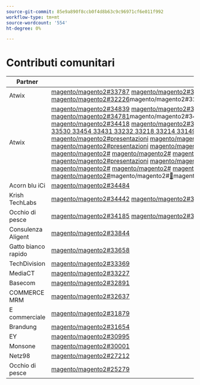 ```yaml
---
source-git-commit: 85e9a890f8ccb0f4d8b63c9c96971cf6e011f992
workflow-type: tm+mt
source-wordcount: '554'
ht-degree: 0%

---
```

# Contributi comunitari

| Partner | Richieste pull | Problemi GitHub correlati |
| ------- | ------- | ------- |
| Atwix | [magento/magento2#33787](https://github.com/magento/magento2/pull/33787) [magento/magento2#33662](https://github.com/magento/magento2/pull/33662) [magento/magento2#33661](https://github.com/magento/magento2/pull/33661) [magento/magento2#33431](https://github.com/magento/magento2/pull/33431) [magento/magento2#33232](https://github.com/magento/magento2/pull/33232) [magento/magento2#33218](https://github.com/magento/magento2/pull/33218) [magento/magento2#33214](https://github.com/magento/magento2/pull/33214) [magento/magento2#32226](https://github.com/magento/magento2/pull/32226)magento/magento2#32139[&#128279;](https://github.com/magento/magento2/pull/32139)magento/magento2#32133[&#128279;](https://github.com/magento/magento2/pull/32133)magento/magento2#32117[&#128279;](https://github.com/magento/magento2/pull/32117)magento/magento2#32112[&#128279;](https://github.com/magento/magento2/pull/32112) | [magento/magento2#33689](https://github.com/magento/magento2/issues/33689) [magento/magento2#33635](https://github.com/magento/magento2/issues/33635) [magento/magento2#33556](https://github.com/magento/magento2/issues/33556) [magento/magento2#33806](https://github.com/magento/magento2/issues/33806) [magento/magento2#32381](https://github.com/magento/magento2/issues/32381) [magento/magento2#33786](https://github.com/magento/magento2/issues/33786) [magento/magento2#33785](https://github.com/magento/magento2/issues/33785) [magento/magento2#33784](https://github.com/magento/magento2/issues/33784)magento/magento2#33775[&#128279;](https://github.com/magento/magento2/issues/33775) |
| Atwix | [magento/magento2#34839](https://github.com/magento/magento2/pull/34839) [magento/magento2#34827](https://github.com/magento/magento2/pull/34827) [magento/magento2#34821](https://github.com/magento/magento2/pull/34821) [magento/magento2#34820](https://github.com/magento/magento2/pull/34820) [magento/magento2#34819](https://github.com/magento/magento2/pull/34819) [magento/magento2#34793](https://github.com/magento/magento2/pull/34793) [magento/magento2#34788](https://github.com/magento/magento2/pull/34788) [magento/magento2#34781](https://github.com/magento/magento2/pull/34781)magento/magento2#34774[&#128279;](https://github.com/magento/magento2/pull/34774)magento/magento2#34769[&#128279;](https://github.com/magento/magento2/pull/34769)magento/magento2#34737[&#128279;](https://github.com/magento/magento2/pull/34737)magento/magento2#34617[&#128279;](https://github.com/magento/magento2/pull/34617)magento/magento2#34522[&#128279;](https://github.com/magento/magento2/pull/34522)magento/magento2#34492[&#128279;](https://github.com/magento/magento2/pull/34492)magento/magento2#34491[&#128279;](https://github.com/magento/magento2/pull/34491)magento/magento2#34470[magento/magento2#34419](https://github.com/magento/magento2/pull/34470) [magento/magento2#34418](https://github.com/magento/magento2/pull/34419) [magento/magento2#34410](https://github.com/magento/magento2/pull/34418) [magento/magento2#34400 34346 34302 34298 34257 34256 34207 34152 34149 34128 34114 34113 34110 34099 34076 34075 34051 34022 33999 33787 33727 33683 33682 33662 33661 33571 33549 33547 33530 33454 33431 33232 33218 33214 33149 33124 33106 32999 32997 32986 32877 32792 32771 32282 32226 32139 32133 32117 32112 31963 31894 31877 31785 31774 31100 30803 30562 30526](https://github.com/magento/magento2/pull/34410) [magento/magento2#](https://github.com/magento/magento2/pull/34400) [magento/magento2#](https://github.com/magento/magento2/pull/34346) [magento/magento2#presentazioni](https://github.com/magento/magento2/pull/34302) [magento/magento2#presentazioni](https://github.com/magento/magento2/pull/34298) [magento/magento2#](https://github.com/magento/magento2/pull/34257) &lbrace;magento [magento/magento2#](https://github.com/magento/magento2/pull/34256) [magento/magento2#](https://github.com/magento/magento2/pull/34207) [magento/magento2#](https://github.com/magento/magento2/pull/34152) [magento/magento2#](https://github.com/magento/magento2/pull/34149) [magento/magento2#](https://github.com/magento/magento2/pull/34128) [magento/magento2#presentazioni](https://github.com/magento/magento2/pull/34114) [magento/magento2#presentazioni](https://github.com/magento/magento2/pull/34113) [magento/magento2#presentazioni](https://github.com/magento/magento2/pull/34110) [magento/magento2#](https://github.com/magento/magento2/pull/34099) [magento/magento2#](https://github.com/magento/magento2/pull/34076) [magento/magento2#](https://github.com/magento/magento2/pull/34075) [magento/magento2#](https://github.com/magento/magento2/pull/34051) [magento/magento2#](https://github.com/magento/magento2/pull/34022) [magento/magento2#presentazioni](https://github.com/magento/magento2/pull/33999) [magento/magento2#presentazioni](https://github.com/magento/magento2/pull/33787) [magento/magento2#presentazioni](https://github.com/magento/magento2/pull/33727) [magento/magento2#](https://github.com/magento/magento2/pull/33683) [magento/magento2#](https://github.com/magento/magento2/pull/33682) [magento/magento2#](https://github.com/magento/magento2/pull/33662) [magento/magento2#](https://github.com/magento/magento2/pull/33661) [magento/magento2#](https://github.com/magento/magento2/pull/33571) [magento/magento2#presentazioni](https://github.com/magento/magento2/pull/33549) [magento/magento2#presentazioni](https://github.com/magento/magento2/pull/33547) [magento/magento2#presentazioni](https://github.com/magento/magento2/pull/33530) [magento/magento2#](https://github.com/magento/magento2/pull/33454) [magento/magento2#](https://github.com/magento/magento2/pull/33431) [magento/magento2#](https://github.com/magento/magento2/pull/33232) [magento/magento2#](https://github.com/magento/magento2/pull/33218) [magento/magento2#presentazioni](https://github.com/magento/magento2/pull/33214) [magento/magento2#](https://github.com/magento/magento2/pull/33149) [magento/magento2#&lbrace;1 ](https://github.com/magento/magento2/pull/33124)magento/magento2#[&#128279;](https://github.com/magento/magento2/pull/33106)magento/magento2#[&#128279;](https://github.com/magento/magento2/pull/32999)magento/magento2#[&#128279;](https://github.com/magento/magento2/pull/32997)magento/magento2#[&#128279;](https://github.com/magento/magento2/pull/32986)magento/magento2#presentazioni[&#128279;](https://github.com/magento/magento2/pull/32877)magento/magento2#[&#128279;](https://github.com/magento/magento2/pull/32792)magento/magento/magento2#[magento/magento2#](https://github.com/magento/magento2/pull/32771) [magento/magento2#](https://github.com/magento/magento2/pull/32282) [magento/magento2#](https://github.com/magento/magento2/pull/32226) [magento/magento2#](https://github.com/magento/magento2/pull/32139) [magento/magento2#presentazioni](https://github.com/magento/magento2/pull/32133) [magento/magento2#](https://github.com/magento/magento2/pull/32117) [magento/magento2#](https://github.com/magento/magento2/pull/32112)magento/magento2#[&#128279;](https://github.com/magento/magento2/pull/31963)magento/magento2#[&#128279;](https://github.com/magento/magento2/pull/31894)magento/magento2#[&#128279;](https://github.com/magento/magento2/pull/31877)magento/magento2#[&#128279;](https://github.com/magento/magento2/pull/31785)magento/magento2#presentazioni[&#128279;](https://github.com/magento/magento2/pull/31774)magento/magento2#[&#128279;](https://github.com/magento/magento2/pull/31100) [&#128279;](https://github.com/magento/magento2/pull/30803) [&#128279;](https://github.com/magento/magento2/pull/30562) [&#128279;](https://github.com/magento/magento2/pull/30526) | [magento/magento2#34579](https://github.com/magento/magento2/issues/34579) [magento/magento2#34490](https://github.com/magento/magento2/issues/34490) [magento/magento2#34422](https://github.com/magento/magento2/issues/34422) [magento/magento2#34510](https://github.com/magento/magento2/issues/34510) [magento/magento2#34414](https://github.com/magento/magento2/issues/34414) [magento/magento2#34511](https://github.com/magento/magento2/issues/34511) [magento/magento2#34435](https://github.com/magento/magento2/issues/34435) [magento/magento2#34512](https://github.com/magento/magento2/issues/34512)magento/magento2#34317[&#128279;](https://github.com/magento/magento2/issues/34317)magento/magento2#32948[&#128279;](https://github.com/magento/magento2/issues/32948)magento/magento2#26254[&#128279;](https://github.com/magento/magento2/issues/26254)magento/magento2#34316[&#128279;](https://github.com/magento/magento2/issues/34316)magento/magento2#34314[&#128279;](https://github.com/magento/magento2/issues/34314)magento/magento2#34313[&#128279;](https://github.com/magento/magento2/issues/34313)magento/magento2#34312[&#128279;](https://github.com/magento/magento2/issues/34312)magento/magento2#34311[magento/magento2#34315](https://github.com/magento/magento2/issues/34311) [magento/magento2#33747](https://github.com/magento/magento2/issues/34315) [magento/magento2#33589](https://github.com/magento/magento2/issues/33747) [magento/magento2#33689 33531 33635 33556 33806 32615 32991 32821 33788 32381 33786 33785 33784 33775 33783 30828 33774 33773](https://github.com/magento/magento2/issues/33589) [magento/magento2#](https://github.com/magento/magento2/issues/33689) [magento/magento2#](https://github.com/magento/magento2/issues/33531) [magento/magento2#presentazioni](https://github.com/magento/magento2/issues/33635) [magento/magento2#presentazioni](https://github.com/magento/magento2/issues/33556) [magento/magento2#](https://github.com/magento/magento2/issues/33806) [magento/devdocs#9248](https://github.com/magento/magento2/issues/32615) [magento/magento2#](https://github.com/magento/devdocs/issues/9248) [magento/magento2#](https://github.com/magento/magento2/issues/32991) [magento/magento2#](https://github.com/magento/magento2/issues/32821) [magento/magento2#](https://github.com/magento/magento2/issues/33788) [magento/magento2#](https://github.com/magento/magento2/issues/32381) [magento/magento2#](https://github.com/magento/magento2/issues/33786) [magento/magento2#mag](https://github.com/magento/magento2/issues/33785) [magento/magento2#](https://github.com/magento/magento2/issues/33784) [magento/magento2#](https://github.com/magento/magento2/issues/33775) [magento/magento2#](https://github.com/magento/magento2/issues/33783) [magento/magento2#](https://github.com/magento/magento2/issues/30828) [&#128279;](https://github.com/magento/magento2/issues/33774) [&#128279;](https://github.com/magento/magento2/issues/33773) |
| Acorn blu iCi | [magento/magento2#34484](https://github.com/magento/magento2/pull/34484) |  |
| Krish TechLabs | [magento/magento2#34442](https://github.com/magento/magento2/pull/34442) [magento/magento2#34423](https://github.com/magento/magento2/pull/34423) [magento/magento2#34171](https://github.com/magento/magento2/pull/34171) [magento/magento2#34157](https://github.com/magento/magento2/pull/34157) |  |
| Occhio di pesce | [magento/magento2#34185](https://github.com/magento/magento2/pull/34185) [magento/magento2#32720](https://github.com/magento/magento2/pull/32720) [magento/magento2#25279](https://github.com/magento/magento2/pull/25279) | [magento/magento2#34513](https://github.com/magento/magento2/issues/34513) [magento/magento2#34356](https://github.com/magento/magento2/issues/34356) [magento/magento2#29647](https://github.com/magento/magento2/issues/29647) [magento/magento2#30241](https://github.com/magento/magento2/issues/30241) |
| Consulenza Aligent | [magento/magento2#33844](https://github.com/magento/magento2/pull/33844) |  |
| Gatto bianco rapido | [magento/magento2#33658](https://github.com/magento/magento2/pull/33658) | [magento/magento2#33839](https://github.com/magento/magento2/issues/33839) |
| TechDivision | [magento/magento2#33369](https://github.com/magento/magento2/pull/33369) | [magento/magento2#34451](https://github.com/magento/magento2/issues/34451) |
| MediaCT | [magento/magento2#33227](https://github.com/magento/magento2/pull/33227) | [magento/magento2#33984](https://github.com/magento/magento2/issues/33984) |
| Basecom | [magento/magento2#32891](https://github.com/magento/magento2/pull/32891) | [magento/magento2#32885](https://github.com/magento/magento2/issues/32885) |
| COMMERCE MRM | [magento/magento2#32637](https://github.com/magento/magento2/pull/32637) | [magento/magento2#32636](https://github.com/magento/magento2/issues/32636) |
| E commerciale | [magento/magento2#31879](https://github.com/magento/magento2/pull/31879) | [maritos/magento2-performance-fixes#4](https://github.com/maritos/magento2-performance-fixes/issues/4) |
| Brandung | [magento/magento2#31654](https://github.com/magento/magento2/pull/31654) | [magento/magento2#30948](https://github.com/magento/magento2/issues/30948) |
| EY | [magento/magento2#30995](https://github.com/magento/magento2/pull/30995) | [magento/magento2#31019](https://github.com/magento/magento2/issues/31019) [magento/magento2#32625](https://github.com/magento/magento2/issues/32625) [magento/magento2#33696](https://github.com/magento/magento2/issues/33696) |
| Monsone | [magento/magento2#30001](https://github.com/magento/magento2/pull/30001) | [magento/magento-semver#50](https://github.com/magento/magento-semver/issues/50) |
| Netz98 | [magento/magento2#27212](https://github.com/magento/magento2/pull/27212) | [magento/magento2#29609](https://github.com/magento/magento2/issues/29609) |
| Occhio di pesce | [magento/magento2#25279](https://github.com/magento/magento2/pull/25279) | [magento/magento2#29647](https://github.com/magento/magento2/issues/29647) [magento/magento2#30241](https://github.com/magento/magento2/issues/30241) |
